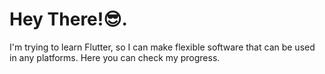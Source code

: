 # Hey There!😎.
I'm trying to learn Flutter, so I can make flexible software that can be used in any platforms. Here you can check my progress.
